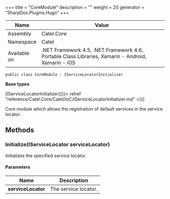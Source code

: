 

+++
title = "CoreModule" 
description = ""
weight = 20
generator = "SharpDox.Plugins.Hugo"
+++

Name|Value
---|---
Assembly|Catel.Core
Namespace|Catel
Available on|.NET Framework 4.5, .NET Framework 4.6, Portable Class Libraries, Xamarin - Android, Xamarin - iOS

```
public class CoreModule : IServiceLocatorInitializer
```

**Base types**

[IServiceLocatorInitializer]({{< relref "reference/Catel.Core/Catel/IoC/IServiceLocatorInitializer.md" >}})

Core module which allows the registration of default services in the service locator.

## Methods

### Initialize(IServiceLocator serviceLocator)

Initializes the specified service locator.

#### Parameters

Name|Description
---|---
**serviceLocator**|The service locator.

